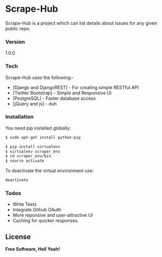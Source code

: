 # Scrape-Hub
Scrape-Hub is a project which can list details about issues for any given public repo.
### Version
1.0.0

### Tech

Scrape-Hub uses the following:-

* [Django and DjangoREST] - For creating simple RESTful API 
* [Twitter Bootstrap] - Simple and Responsive UI
* [PostgreSQL] - Faster database access
* [jQuery and js] - duh


### Installation

You need pip installed globally:

```sh
$ sudo apt-get install python-pip
```

```sh
$ pip install virtualenv
$ virtualenv scraper_env
$ cd scraper_env/bin
$ source activate
```
To deactivate the virtual environment use:
```sh
deactivate
```

### Todos

 - Write Tests
 - Integrate Github OAuth
 - More reponsive and user-attractive UI
 - Caching for quicker responses.

License
----

**Free Software, Hell Yeah!**



